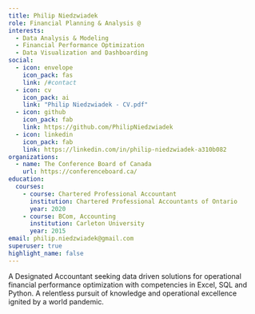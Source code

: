 ```yaml
---
title: Philip Niedzwiadek
role: Financial Planning & Analysis @
interests:
  - Data Analysis & Modeling
  - Financial Performance Optimization
  - Data Visualization and Dashboarding
social:
  - icon: envelope
    icon_pack: fas
    link: /#contact
  - icon: cv
    icon_pack: ai
    link: "Philip Niedzwiadek - CV.pdf"
  - icon: github
    icon_pack: fab
    link: https://github.com/PhilipNiedzwiadek
  - icon: linkedin
    icon_pack: fab
    link: https://linkedin.com/in/philip-niedzwiadek-a310b082
organizations:
  - name: The Conference Board of Canada
    url: https://conferenceboard.ca/
education:
  courses:
    - course: Chartered Professional Accountant
      institution: Chartered Professional Accountants of Ontario
      year: 2020
    - course: BCom, Accounting
      institution: Carleton University
      year: 2015
email: philip.niedzwiadek@gmail.com
superuser: true
highlight_name: false
---
```


A Designated Accountant seeking data driven solutions for operational financial performance optimization with competencies in Excel, SQL and Python. A relentless pursuit of knowledge and operational excellence ignited by a world pandemic.

